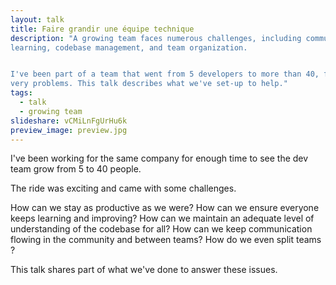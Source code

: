 ```yaml
---
layout: talk
title: Faire grandir une équipe technique
description: "A growing team faces numerous challenges, including communication, 
learning, codebase management, and team organization.


I've been part of a team that went from 5 developers to more than 40, facing these 
very problems. This talk describes what we've set-up to help."
tags:
  - talk
  - growing team
slideshare: vCMiLnFgUrHu6k
preview_image: preview.jpg
---
```


I've been working for the same company for enough time to see the dev team grow 
from 5 to 40 people.

The ride was exciting and came with some challenges. 

How can we stay as productive as we were? How can we ensure everyone keeps learning 
and improving? How can we maintain an adequate level of understanding of the codebase 
for all? How can we keep communication flowing in the community and between teams? 
How do we even split teams ?

This talk shares part of what we've done to answer these issues.


